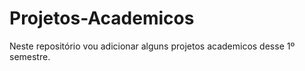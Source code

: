 # Projetos-Academicos
Neste repositório vou adicionar alguns projetos academicos desse 1º semestre.
